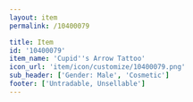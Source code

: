 ```yaml
---
layout: item
permalink: /10400079

title: Item
id: '10400079'
item_name: 'Cupid''s Arrow Tattoo'
icon_url: 'item/icon/customize/10400079.png'
sub_header: ['Gender: Male', 'Cosmetic']
footer: ['Untradable, Unsellable']
---
```

